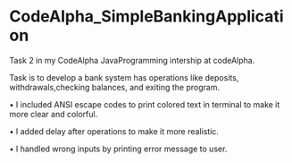 # CodeAlpha_SimpleBankingApplication

Task 2 in my CodeAlpha JavaProgramming intership at codeAlpha.

Task is to develop a bank system has operations like deposits, withdrawals,checking balances, and exiting the program.

• I included ANSI escape codes to print colored text in terminal to make it more clear and colorful.

• I added delay after operations to make it more realistic.

• I handled wrong inputs by printing error message to user. 
